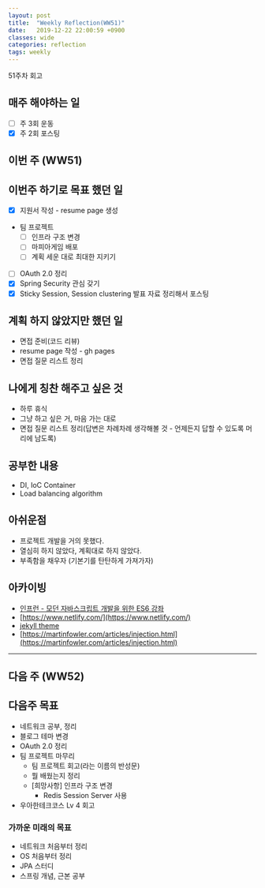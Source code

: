 ```yaml
---
layout: post
title:  "Weekly Reflection(WW51)"
date:   2019-12-22 22:00:59 +0900
classes: wide
categories: reflection
tags: weekly
---
```


51주차 회고

## 매주 해야하는 일

- [ ] 주 3회 운동
- [x] 주 2회 포스팅

## 이번 주 (WW51)

## 이번주 하기로 목표 했던 일

- [x] 지원서 작성 - resume page 생성
- 팀 프로젝트
  - [ ] 인프라 구조 변경
  - [ ] 마피아게임 배포
  - [ ] 계획 세운 대로 최대한 지키기
- [ ] OAuth 2.0 정리
- [x] Spring Security 관심 갖기
- [x] Sticky Session, Session clustering 발표 자료 정리해서 포스팅

## 계획 하지 않았지만 했던 일

- 면접 준비(코드 리뷰)
- resume page 작성 - gh pages
- 면접 질문 리스트 정리

## 나에게 칭찬 해주고 싶은 것

- 하루 휴식
- 그냥 하고 싶은 거, 마음 가는 대로
- 면접 질문 리스트 정리(답변은 차례차례 생각해볼 것 - 언제든지 답할 수 있도록 머리에 남도록)

## 공부한 내용

- DI, IoC Container
- Load balancing algorithm

## 아쉬운점

- 프로젝트 개발을 거의 못했다.
- 열심히 하지 않았다, 계획대로 하지 않았다.
- 부족함을 채우자 (기본기를 탄탄하게 가져가자)

## 아카이빙

- [인프런 - 모던 자바스크립트 개발을 위한 ES6 강좌](https://www.inflearn.com/course/es6-%EA%B0%95%EC%A2%8C-%EC%9E%90%EB%B0%94%EC%8A%A4%ED%81%AC%EB%A6%BD%ED%8A%B8/dashboard)
- [https://www.netlify.com/](https://www.netlify.com/)
- [jekyll theme](http://jekyllthemes.org/)
- [https://martinfowler.com/articles/injection.html](https://martinfowler.com/articles/injection.html)

---

## 다음 주 (WW52)

## 다음주 목표

- 네트워크 공부, 정리
- 블로그 테마 변경
- OAuth 2.0 정리
- 팀 프로젝트 마무리
  - 팀 프로젝트 회고(라는 이름의 반성문)
  - 뭘 배웠는지 정리
  - [희망사항] 인프라 구조 변경
    - Redis Session Server 사용
- 우아한테크코스 Lv 4 회고

### 가까운 미래의 목표

- 네트워크 처음부터 정리
- OS 처음부터 정리
- JPA 스터디
- 스프링 개념, 근본 공부
